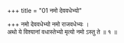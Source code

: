 +++
title = "01 नमो देववधेभ्यो"

+++
नमो देववधेभ्यो नमो राजवधेभ्यः ।  
अथो ये विश्यानां वधास्तेभ्यो मृत्यो नमो ऽस्तु ते ॥ १ ॥